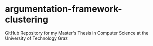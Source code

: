 # argumentation-framework-clustering
GitHub Repository for my Master's Thesis in Computer Science at the University of Technology Graz
